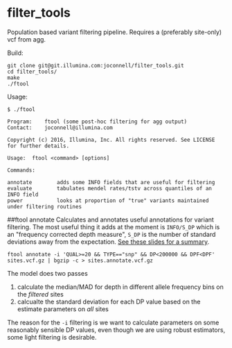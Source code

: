 # filter_tools
Population based variant filtering pipeline. Requires a (preferably site-only) vcf from agg.

Build:
```
git clone git@git.illumina.com:joconnell/filter_tools.git
cd filter_tools/
make
./ftool
```
Usage:
```
$ ./ftool 

Program:	ftool (some post-hoc filtering for agg output)
Contact:	joconnell@illumina.com

Copyright (c) 2016, Illumina, Inc. All rights reserved. See LICENSE for further details.

Usage:	ftool <command> [options]

Commands:

annotate        adds some INFO fields that are useful for filtering
evaluate        tabulates mendel rates/tstv across quantiles of an INFO field
power           looks at proportion of "true" variants maintained under filtering routines
```

##ftool annotate
Calculates and annotates useful annotations for variant filtering. The most useful thing it adds at the moment is `INFO/S_DP` which is an "frequency corrected depth measure", `S_DP` is the number of standard deviations away from the expectation. [See these slides for a summary](https://confluence.illumina.com/download/attachments/108066684/20160308.agg.filtering.pptx?version=1&modificationDate=1459255893050&api=v2).

```
ftool annotate -i 'QUAL>=20 && TYPE=="snp" && DP<200000 && DPF<DPF' sites.vcf.gz | bgzip -c > sites.annotate.vcf.gz
```
The model does two passes
1. calculate the median/MAD for depth in different allele frequency bins on the *filtered* sites
2. calcualte the standard deviation for each DP value based on the estimate parameters on *all* sites

The reason for the `-i` filtering is we want to calculate parameters on some reasonably sensible DP values, even though we are using robust estimators, some light filtering is desirable.

